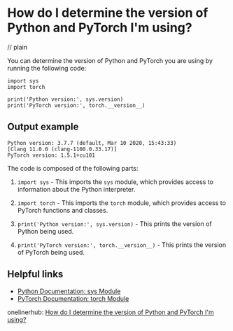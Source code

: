 # How do I determine the version of Python and PyTorch I'm using?
// plain

You can determine the version of Python and PyTorch you are using by running the following code:

```
import sys
import torch

print('Python version:', sys.version)
print('PyTorch version:', torch.__version__)
```

## Output example

```
Python version: 3.7.7 (default, Mar 10 2020, 15:43:33)
[Clang 11.0.0 (clang-1100.0.33.17)]
PyTorch version: 1.5.1+cu101
```

The code is composed of the following parts:

1. `import sys` - This imports the `sys` module, which provides access to information about the Python interpreter.

2. `import torch` - This imports the `torch` module, which provides access to PyTorch functions and classes.

3. `print('Python version:', sys.version)` - This prints the version of Python being used.

4. `print('PyTorch version:', torch.__version__)` - This prints the version of PyTorch being used.

## Helpful links

- [Python Documentation: sys Module](https://docs.python.org/3/library/sys.html)
- [PyTorch Documentation: torch Module](https://pytorch.org/docs/stable/torch.html)

onelinerhub: [How do I determine the version of Python and PyTorch I'm using?](https://onelinerhub.com/python-pytorch/how-do-i-determine-the-version-of-python-and-pytorch-i-m-using)